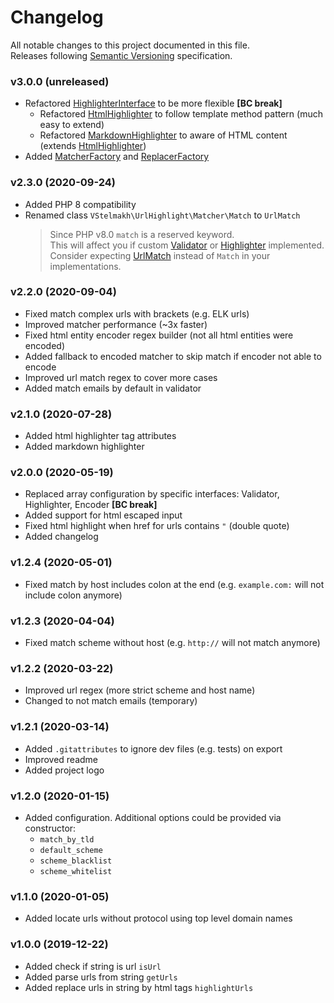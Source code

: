 # Changelog
All notable changes to this project documented in this file.  
Releases following [Semantic Versioning](https://semver.org/spec/v2.0.0.html) specification.  

### v3.0.0 (unreleased)
- Refactored [HighlighterInterface](./src/Highlighter/HighlighterInterface.php) to be more flexible **\[BC break\]**
  - Refactored [HtmlHighlighter](./src/Highlighter/HtmlHighlighter.php) to follow template method pattern (much easy to extend)
  - Refactored [MarkdownHighlighter](./src/Highlighter/MarkdownHighlighter.php) to aware of HTML content (extends [HtmlHighlighter](./src/Highlighter/HtmlHighlighter.php))
- Added [MatcherFactory](./src/Matcher/MatcherFactory.php) and [ReplacerFactory](./src/Replacer/ReplacerFactory.php)

### v2.3.0 (2020-09-24)
- Added PHP 8 compatibility
- Renamed class `VStelmakh\UrlHighlight\Matcher\Match` to `UrlMatch`
  > Since PHP v8.0 `match` is a reserved keyword.  
  > This will affect you if custom [Validator](./README.md#validator) or [Highlighter](./README.md#highlighter) implemented.
  > Consider expecting [UrlMatch](./src/Matcher/UrlMatch.php) instead of `Match` in your implementations.

### v2.2.0 (2020-09-04)
- Fixed match complex urls with brackets (e.g. ELK urls)
- Improved matcher performance (~3x faster)
- Fixed html entity encoder regex builder (not all html entities were encoded)
- Added fallback to encoded matcher to skip match if encoder not able to encode
- Improved url match regex to cover more cases
- Added match emails by default in validator

### v2.1.0 (2020-07-28)
- Added html highlighter tag attributes
- Added markdown highlighter

### v2.0.0 (2020-05-19)
- Replaced array configuration by specific interfaces: Validator, Highlighter, Encoder **\[BC break\]**
- Added support for html escaped input
- Fixed html highlight when href for urls contains `"` (double quote)
- Added changelog

### v1.2.4 (2020-05-01)
- Fixed match by host includes colon at the end (e.g. `example.com:` will not include colon anymore)

### v1.2.3 (2020-04-04)
- Fixed match scheme without host (e.g. `http://` will not match anymore)

### v1.2.2 (2020-03-22)
- Improved url regex (more strict scheme and host name)
- Changed to not match emails (temporary)

### v1.2.1 (2020-03-14)
- Added `.gitattributes` to ignore dev files (e.g. tests) on export
- Improved readme
- Added project logo

### v1.2.0 (2020-01-15)
- Added configuration. Additional options could be provided via constructor:
  - `match_by_tld`
  - `default_scheme`
  - `scheme_blacklist`
  - `scheme_whitelist`

### v1.1.0 (2020-01-05)
- Added locate urls without protocol using top level domain names

### v1.0.0 (2019-12-22)
- Added check if string is url `isUrl`
- Added parse urls from string `getUrls`
- Added replace urls in string by html tags `highlightUrls`
